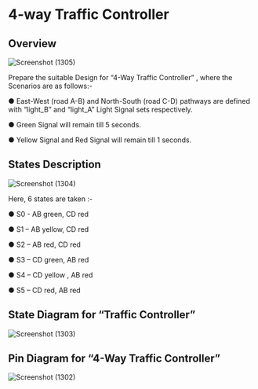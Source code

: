# 4-way Traffic Controller

## Overview

![Screenshot (1305)](https://user-images.githubusercontent.com/54277039/175791291-ba52962f-f836-4967-9dcb-bd208cac29a3.png)

Prepare the suitable Design for “4-Way Traffic Controller” , where the Scenarios are as follows:-

● East-West (road A-B) and North-South (road C-D) pathways are defined with “light_B” and “light_A” Light Signal sets respectively.

● Green Signal will remain till 5 seconds.

● Yellow Signal and Red Signal will remain till 1 seconds.

## States Description

![Screenshot (1304)](https://user-images.githubusercontent.com/54277039/175791293-a75e4173-c2d6-4907-a94c-c01a5dda23af.png)

Here, 6 states are taken :-

● S0 - AB green, CD red

● S1 – AB yellow, CD red

● S2 – AB red, CD red

● S3 – CD green, AB red

● S4 – CD yellow , AB red

● S5 – CD red, AB red

## State Diagram for “Traffic Controller”

![Screenshot (1303)](https://user-images.githubusercontent.com/54277039/175791295-3a30e4cc-94ef-4f48-b8ae-5cf64fcc37dc.png)

## Pin Diagram for “4-Way Traffic Controller”

![Screenshot (1302)](https://user-images.githubusercontent.com/54277039/175791296-abfdbe10-c4f8-4435-9b8d-3f2b40c90681.png)

